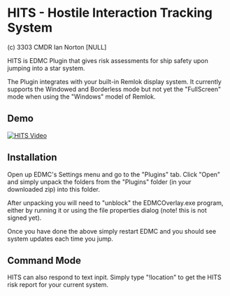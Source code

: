 HITS - Hostile Interaction Tracking System
===========================================
(c) 3303 CMDR Ian Norton [NULL]

HITS is EDMC Plugin that gives risk assessments for ship safety upon jumping
into a star system.

The Plugin integrates with your built-in Remlok display system. It currently
supports the Windowed and Borderless mode but not yet the "FullScreen" mode
when using the "Windows" model of Remlok.

Demo
-----
[![HITS Video](https://img.youtube.com/vi/NIpqUIM_01I/0.jpg)](https://www.youtube.com/watch?v=NIpqUIM_01I)

Installation
-------------

Open up EDMC's Settings menu and go to the "Plugins" tab. Click "Open" and
simply unpack the folders from the "Plugins" folder (in your downloaded zip)
into this folder.

After unpacking you will need to "unblock" the EDMCOverlay.exe program, 
either by running it or using the file properties dialog (note! this is not 
signed yet).

Once you have done the above simply restart EDMC and you should see system 
updates each time you jump.

Command Mode
-------------

HITS can also respond to text inpit. Simply type "!location" to get the HITS
risk report for your current system.


